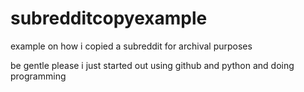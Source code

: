 # subredditcopyexample

example on how i copied a subreddit for archival purposes

be gentle please i just started out using github and python and doing programming
